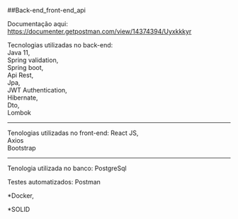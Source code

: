 ##Back-end_front-end_api

Documentação aqui: https://documenter.getpostman.com/view/14374394/Uyxkkkyr


Tecnologias utilizadas no back-end:<br>
Java 11,<br>
Spring validation,<br>
Spring boot,<br>
Api Rest,<br>
Jpa,<br>
JWT Authentication,<br>
Hibernate,<br>
Dto,<br>
Lombok<br>


<hr>
Tenologias utilizadas no front-end:
React JS,<br> Axios<br> Bootstrap

<hr>

Tenologia utilizada no banco:
PostgreSql


Testes automatizados: Postman

*Docker,<br>

*SOLID
